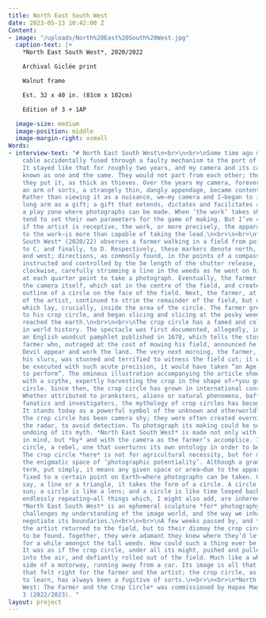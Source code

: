 ```yaml
---
title: North East South West
date: 2023-05-13 10:42:00 Z
Content:
- image: "/uploads/North%20East%20South%20West.jpg"
  caption-text: |+
    *North East South West*, 2020/2022

    Archival Giclée print

    Walnut frame

    Est. 32 x 40 in. (81cm x 102cm)

    Edition of 3 + 1AP

  image-size: medium
  image-position: middle
  image-margin-right: xsmall
Words:
- interview-text: "# North East South West\n<br>\n<br>\nSome time ago my shutter release
    cable accidentally fused through a faulty mechanism to the port of my camera.
    It stayed like that for roughly two years, and my camera and its cable became
    known as one and the same. They would not part from each other; they were, as
    they put it, as thick as thieves. Over the years my camera, forever fixed with
    an arm of sorts, a strangely thin, dangly appendage, became content with its partner.
    Rather than viewing it as a nuisance, we—my camera and I—began to interpret this
    long arm as a gift; a gift that extends, dictates and facilitates a space of play:
    a play zone where photographs can be made. When ‘the work’ takes shape, most artists
    tend to set their own parameters for the game of making. But I’ve come to notice,
    if the artist is receptive, the work, or more precisely, the apparatus—the bridge
    to the work—is more than capable of taking the lead.\n<br>\n<br>\n*North East
    South West* (2020/22) observes a farmer walking in a field from point A, to B,
    to C, and finally, to D. Respectively, these markers denote north, east, south
    and west; directions, as commonly found, in the points of a compass. The farmer,
    instructed and controlled by the 5m length of the shutter release, first walked
    clockwise, carefully strimming a line in the weeds as he went on his way. He stopped
    at each quarter point to take a photograph. Eventually, the farmer circumnavigated
    the camera itself, which sat in the centre of the field, and created a distinguishable
    outline of a circle on the face of the field. Next, the farmer, at the behest
    of the artist, continued to strim the remainder of the field, but only the field
    which lay, crucially, inside the area of the circle. The farmer grew accustomed
    to his crop circle, and began slicing and slicing at the pesky weeds, until he
    reached the earth.\n<br>\n<br>\nThe crop circle has a famed and colourful position
    in world history. The spectacle was first documented, allegedly, in *The Mowing-Devil*,
    an English woodcut pamphlet published in 1678, which tells the story of a Herefordshire
    farmer who, outraged at the cost of mowing his field, announced he’d rather the
    Devil appear and work the land. The very next morning, the farmer, repentant for
    his slurs, was stunned and terrified to witness the field cut; it was said to
    be executed with such acute precision, it would have taken “an Age for any Man
    to perform”. The ominous illustration accompanying the article shows the Devil
    with a scythe, expertly harvesting the crop in the shape of—*you guessed it*—a
    circle. Since then, the crop circle has grown in international consciousness.
    Whether attributed to pranksters, aliens or natural phenomena, baffling scientists,
    fanatics and investigators, the mythology of crop circles has become undeniable.
    It stands today as a powerful symbol of the unknown and otherworldly.\n<br>\n<br>\nHistorically,
    the crop circle has been camera shy; they were often created overnight, under
    the radar, to avoid detection. To photograph its making could be seen as the very
    undoing of its myth. *North East South West* is made not only with the camera
    in mind, but *by* and with the camera as the farmer’s accomplice. It is a quasi-crop
    circle, a rebel, one that overturns its own ontology in order to be witnessed.
    The crop circle *here* is not for agricultural necessity, but for materialising
    the enigmatic space of ‘photographic potentiality’. Although a grand and abstract
    term, put simply, it means any given space or area—due to the apparatus being
    fixed to a certain point on Earth—where photographs can be taken. Opposed to,
    say, a line or a triangle, it takes the form of a circle. A circle is like the
    sun; a circle is like a lens; and a circle is like time looped back upon itself,
    endlessly repeating—all things which, I might also add, are inherently photographic.
    *North East South West* is an ephemeral sculpture *for* photography. One that
    challenges my understanding of the image world, and the way we inhabit, roam and
    negotiate its boundaries.\n<br>\n<br>\nA few weeks passed by, and the farmer and
    the artist returned to the field, but to their dismay the crop circle was nowhere
    to be found. Together, they were adamant they knew where they’d left it, searching
    for a while amongst the tall weeds. How could such a thing ever be misplaced?
    It was as if the crop circle, under all its might, pushed and pulled itself up
    into the air, and defiantly rolled out of the field. Much like a wheel, on the
    side of a motorway, running away from a car. Its image is all that remains. Somehow,
    that felt right for the farmer and the artist; the crop circle, as we’ve come
    to learn, has always been a fugitive of sorts.\n<br>\n<br>\n*North East South
    West: The Farmer and the Crop Circle* was commissioned by Hapax Magazine, Issue
    3 (2022/2023). "
layout: project
---
```



